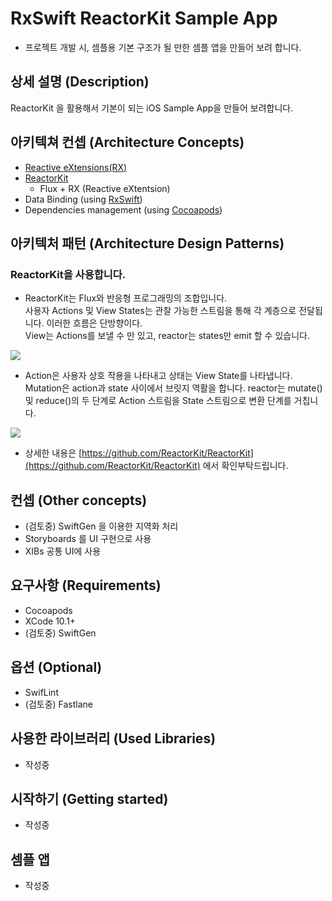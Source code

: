 # RxSwift ReactorKit Sample App
- 프로젝트 개발 시, 셈플용 기본 구조가 될 만한 셈플 앱을 만들어 보려 합니다.

## 상세 설명 (Description)
ReactorKit 을 활용해서 기본이 되는 iOS Sample App을 만들어 보려합니다.

## 아키텍쳐 컨셉 (Architecture Concepts)
- [Reactive eXtensions(RX)](http://reactivex.io/) 
- [ReactorKit](https://github.com/ReactorKit/ReactorKit)
	- Flux + RX (Reactive eXtentsion)
- Data Binding (using [RxSwift](https://github.com/ReactiveX/RxSwift))
- Dependencies management (using [Cocoapods](https://cocoapods.org/))

## 아키텍처 패턴 (Architecture Design Patterns)
### ReactorKit을 사용합니다.

- ReactorKit는 Flux와 반응형 프로그래밍의 조합입니다. <br /> 
사용자 Actions 및 View States는 관찰 가능한 스트림을 통해 각 계층으로 전달됩니다. 이러한 흐름은 단방향이다. <br />View는 Actions를 보낼 수 만 있고, reactor는 states만 emit 할 수 있습니다.

<img src='https://cloud.githubusercontent.com/assets/931655/25073432/a91c1688-2321-11e7-8f04-bf91031a09dd.png'>

- Action은 사용자 상호 작용을 나타내고 상태는 View State를 나타냅니다. Mutation은 action과 state 사이에서 브릿지 역활을 합니다. reactor는 mutate() 및 reduce()의 두 단계로 Action 스트림을 State 스트림으로 변환 단계를 거칩니다.
<img src='https://cloud.githubusercontent.com/assets/931655/25098066/2de21a28-23e2-11e7-8a41-d33d199dd951.png'>

* 상세한 내용은 [https://github.com/ReactorKit/ReactorKit](https://github.com/ReactorKit/ReactorKit) 에서 확인부탁드립니다.

## 컨셉 (Other concepts)
- (검토중) SwiftGen 을 이용한 지역화 처리
- Storyboards 를 UI 구현으로 사용
- XIBs 공통 UI에 사용

## 요구사항 (Requirements)
- Cocoapods
- XCode 10.1+
- (검토중) SwiftGen

## 옵션 (Optional)
- SwifLint
- (검토중) Fastlane

## 사용한 라이브러리 (Used Libraries)
- 작성중

## 시작하기 (Getting started)
- 작성중

## 셈플 앱
- 작성중
